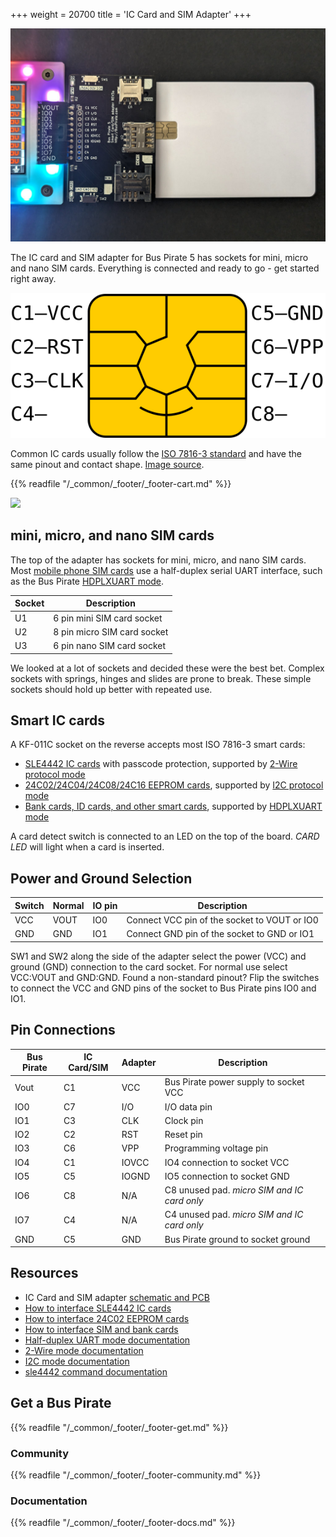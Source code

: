 +++
weight = 20700
title = 'IC Card and SIM Adapter'
+++

![](../devices/img/sle4442-adapter.jpg)

The IC card and SIM adapter for Bus Pirate 5 has sockets for mini, micro and nano SIM cards. Everything is connected and ready to go - get started right away.

![](../devices/img/ic-card-pinout.png)

Common IC cards usually follow the [ISO 7816-3 standard](https://en.wikipedia.org/wiki/ISO/IEC_7816) and have the same pinout and contact shape. [Image source](https://commons.wikimedia.org/wiki/File:SmartCardPinout.svg).



{{% readfile "/_common/_footer/_footer-cart.md" %}}

![](/images/docs/fw/sim-iccard-all.jpg)
## mini, micro, and nano SIM cards

The top of the adapter has sockets for mini, micro, and nano SIM cards. Most [mobile phone SIM cards](/devices/sim-bank-ic-cards) use a half-duplex serial UART interface, such as the Bus Pirate [HDPLXUART mode](/command-reference/half-duplex-uart-protocol). 

| Socket | Description |
|--------|-------------|
| U1 | 6 pin mini SIM card socket |
| U2 | 8 pin micro SIM card socket |
| U3 | 6 pin nano SIM card socket |

We looked at a lot of sockets and decided these were the best bet. Complex sockets with springs, hinges and slides are prone to break. These simple sockets should hold up better with repeated use.


## Smart IC cards

A KF-011C socket on the reverse accepts most ISO 7816-3 smart cards:
- [SLE4442 IC cards](/devices/sle4442) with passcode protection, supported by [2-Wire protocol mode](/command-reference/2wire-protocol)
- [24C02/24C04/24C08/24C16 EEPROM cards](/devices/24c02), supported by [I2C protocol mode](/command-reference/i2c-protocol)
- [Bank cards, ID cards, and other smart cards](/devices/sim-bank-ic-cards), supported by [HDPLXUART mode](/command-reference/half-duplex-uart-protocol)

A card detect switch is connected to an LED on the top of the board. _CARD LED_ will light when a card is inserted.

## Power and Ground Selection

| Switch | Normal | IO pin | Description |
|--------|-----|-----|-------------|
| VCC   | VOUT | IO0 | Connect VCC pin of the socket to VOUT or IO0|
| GND   | GND | IO1 | Connect GND pin of the socket to GND or IO1|

SW1 and SW2 along the side of the adapter select the power (VCC) and ground (GND) connection to the card socket. For normal use select VCC:VOUT and GND:GND. Found a non-standard pinout? Flip the switches to connect the VCC and GND pins of the socket to Bus Pirate pins IO0 and IO1.

## Pin Connections

|Bus Pirate|IC Card/SIM|Adapter|Description|
|-|-|-|-|
|Vout|C1|VCC|Bus Pirate power supply to socket VCC|
|IO0|C7|I/O| I/O data pin|
|IO1|C3|CLK| Clock pin|
|IO2|C2| RST| Reset pin|
|IO3|C6| VPP| Programming voltage pin|
|IO4|C1|IOVCC|IO4 connection to socket VCC |
|IO5|C5|IOGND|IO5 connection to socket GND|
|IO6|C8|N/A|C8 unused pad. _micro SIM and IC card only_|
|IO7|C4|N/A|C4 unused pad. _micro SIM and IC card only_|
|GND|C5|GND|Bus Pirate ground to socket ground|

## Resources

- IC Card and SIM adapter [schematic and PCB](https://github.com/DangerousPrototypes/BusPirate5-hardware/tree/main/)
- [How to interface SLE4442 IC cards](/devices/sle4442)
- [How to interface 24C02 EEPROM cards](/devices/24c02) 
- [How to interface SIM and bank cards](/devices/sim-bank-ic-cards)
- [Half-duplex UART mode documentation](/command-reference/half-duplex-uart-protocol)
- [2-Wire mode documentation](/command-reference/2wire-protocol)
- [I2C mode documentation](/command-reference/i2c-protocol)
- [sle4442 command documentation](/command-reference/2wire-protocol#sle4442) 

## Get a Bus Pirate


{{% readfile "/_common/_footer/_footer-get.md" %}}

### Community


{{% readfile "/_common/_footer/_footer-community.md" %}}

### Documentation
 

{{% readfile "/_common/_footer/_footer-docs.md" %}}



